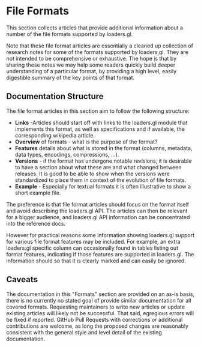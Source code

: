 # File Formats

This section collects articles that provide additional information about a number of the file formats supported by loaders.gl.

Note that these file format articles are essentially a cleaned up collection of research notes for some of the formats supported by loaders.gl. They are not intended to be comprehensive or exhaustive. The hope is that by sharing these notes we may help some readers quickly build deeper understanding of a particular format, by providing a high level, easily digestible summary of the key points of that format. 

## Documentation Structure

The file format articles in this section aim to follow the following structure:

- **Links** -Articles should start off with links to the loaders.gl module that implements this format, as well as specifications and if available, the corresponding wikipedia article.
- **Overview** of formats - what is the purpose of the format?
- **Features** details about what is stored in the format (columns, metadata, data types, encodings, compressions, ...).
- **Versions** - if the format has undergone notable revisions, it is desirable to have a section about what these are and what changed between releases. It is good to be able to show when the versions were standardized to place them in context of the evolution of file formats.
- **Example** - Especially for textual formats it is often illustrative to show a short example file.

The preference is that file format articles should focus on the format itself and avoid describing the loaders.gl API. The articles  can then be relevant for a bigger audience, and loaders.gl API information can be concentrated into the reference docs. 

However for practical reasons some information showing loaders.gl support for various file format features may be included. For example, an extra loaders.gl specific column can occasionally found in tables listing out format features, indicating if those features are supported in loaders.gl. The information should so that it is clearly marked and can easily be ignored.

## Caveats

The documentation in this "Formats" section are provided on an as-is basis, there is no currently no stated goal of provide similar documentation for all covered formats. Requesting maintainers to write new articles or update existing articles will likely not be successful. That said, egregious errors will be fixed if reported. GitHub Pull Requests with corrections or additional contributions are welcome, as long the proposed changes are reasonably consistent with the general style and level detail of the existing documentation.
